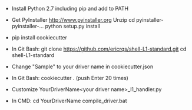 - Install Python 2.7 including pip and add to PATH

- Get PyInstaller
    http://www.pyinstaller.org
    Unzip
    cd pyinstaller-pyinstaller-...
    python setup.py install

- pip install cookiecutter

- In Git Bash:
    git clone https://github.com/ericrqs/shell-L1-standard.git
    cd shell-L1-standard

- Change "Sample" to your driver name in cookiecutter.json

- In Git Bash:
    cookiecutter .
    (push Enter 20 times)

- Customize YourDriverName\<your driver name>_l1_handler.py

- In CMD:
    cd YourDriverName
    compile_driver.bat
